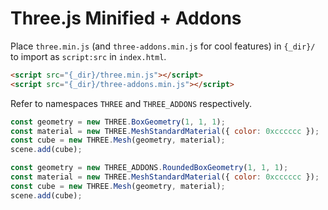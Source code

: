 # Three.js Minified + Addons

Place `three.min.js` (and `three-addons.min.js` for cool features) in `{_dir}/` to import as `script:src` in `index.html`.

```html
<script src="{_dir}/three.min.js"></script>
<script src="{_dir}/three-addons.min.js"></script>
```

Refer to namespaces `THREE` and `THREE_ADDONS` respectively.

```js
const geometry = new THREE.BoxGeometry(1, 1, 1);
const material = new THREE.MeshStandardMaterial({ color: 0xcccccc });
const cube = new THREE.Mesh(geometry, material);
scene.add(cube);
```

```js
const geometry = new THREE_ADDONS.RoundedBoxGeometry(1, 1, 1);
const material = new THREE.MeshStandardMaterial({ color: 0xcccccc });
const cube = new THREE.Mesh(geometry, material);
scene.add(cube);
```
